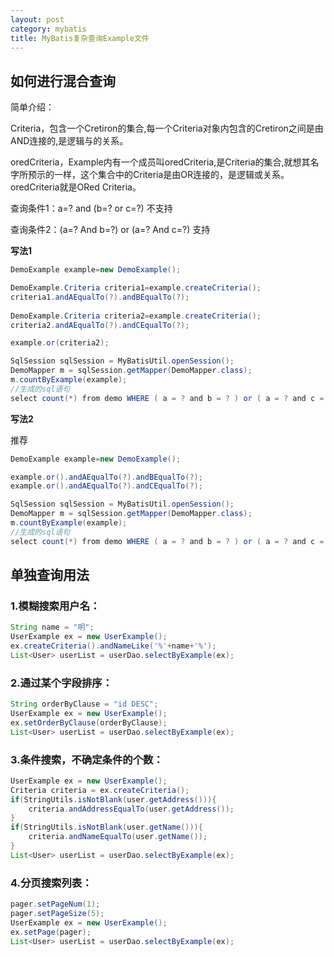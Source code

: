 ```yaml
---
layout: post
category: mybatis
title: MyBatis复杂查询Example文件
---
```


## 如何进行混合查询
简单介绍：

Criteria，包含一个Cretiron的集合,每一个Criteria对象内包含的Cretiron之间是由AND连接的,是逻辑与的关系。

oredCriteria，Example内有一个成员叫oredCriteria,是Criteria的集合,就想其名字所预示的一样，这个集合中的Criteria是由OR连接的，是逻辑或关系。oredCriteria就是ORed Criteria。

查询条件1：a=? and (b=? or c=?) 不支持

查询条件2：(a=? And b=?) or (a=? And c=?) 支持

**写法1**
```java
DemoExample example=new DemoExample();  

DemoExample.Criteria criteria1=example.createCriteria();  
criteria1.andAEqualTo(?).andBEqualTo(?);  
          
DemoExample.Criteria criteria2=example.createCriteria();  
criteria2.andAEqualTo(?).andCEqualTo(?);  

example.or(criteria2);  

SqlSession sqlSession = MyBatisUtil.openSession();
DemoMapper m = sqlSession.getMapper(DemoMapper.class);
m.countByExample(example);  
//生成的sql语句
select count(*) from demo WHERE ( a = ? and b = ? ) or ( a = ? and c = ? )
```

**写法2**

推荐

```java
DemoExample example=new DemoExample();  

example.or().andAEqualTo(?).andBEqualTo(?);
example.or().andAEqualTo(?).andCEqualTo(?); 

SqlSession sqlSession = MyBatisUtil.openSession();
DemoMapper m = sqlSession.getMapper(DemoMapper.class);
m.countByExample(example);  
//生成的sql语句
select count(*) from demo WHERE ( a = ? and b = ? ) or ( a = ? and c = ? )
```

## 单独查询用法

### 1.模糊搜索用户名：
```java
String name = "明";
UserExample ex = new UserExample();
ex.createCriteria().andNameLike('%'+name+'%');
List<User> userList = userDao.selectByExample(ex);
```

### 2.通过某个字段排序：
```java
String orderByClause = "id DESC";
UserExample ex = new UserExample();
ex.setOrderByClause(orderByClause);
List<User> userList = userDao.selectByExample(ex);
```

### 3.条件搜索，不确定条件的个数：
```java
UserExample ex = new UserExample();
Criteria criteria = ex.createCriteria();
if(StringUtils.isNotBlank(user.getAddress())){
	criteria.andAddressEqualTo(user.getAddress());
}
if(StringUtils.isNotBlank(user.getName())){
	criteria.andNameEqualTo(user.getName());
}
List<User> userList = userDao.selectByExample(ex);
```

### 4.分页搜索列表：
```java
pager.setPageNum(1);
pager.setPageSize(5);
UserExample ex = new UserExample();
ex.setPage(pager);
List<User> userList = userDao.selectByExample(ex);
```
